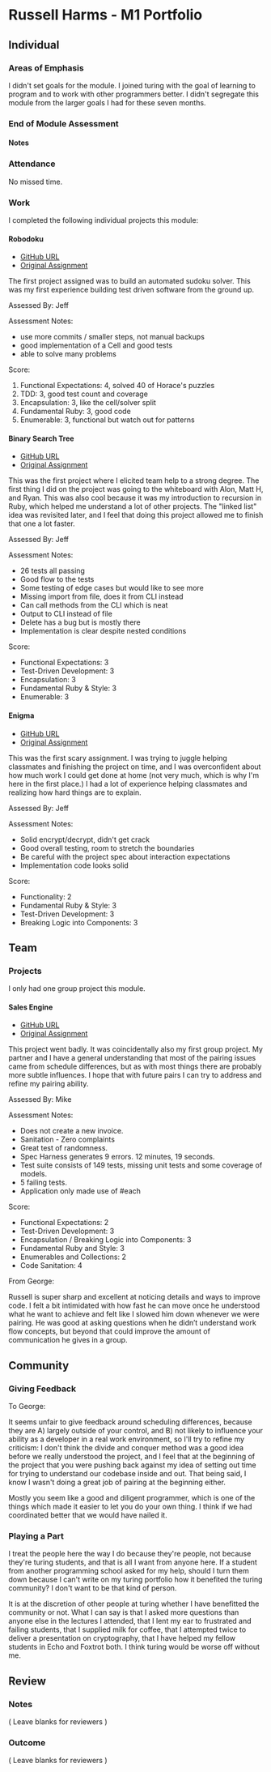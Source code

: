 # Russell Harms - M1 Portfolio

## Individual

### Areas of Emphasis

I didn't set goals for the module. I joined turing with the goal of learning to program and to work with other programmers better. I didn't segregate this module from the larger goals I had for these seven months.

### End of Module Assessment

#### Notes

### Attendance

No missed time.

### Work

I completed the following individual projects this module:

#### Robodoku

* [GitHub URL](https://github.com/russelleh/robodoku)
* [Original Assignment](https://github.com/turingschool/challenges/blob/master/robodoku.markdown)

The first project assigned was to build an automated sudoku solver. This was my first experience building test driven software from the ground up.

Assessed By: Jeff

Assessment Notes:

* use more commits / smaller steps, not manual backups
* good implementation of a Cell and good tests
* able to solve many problems

Score:

1. Functional Expectations: 4, solved 40 of Horace's puzzles
2. TDD: 3, good test count and coverage
3. Encapsulation: 3, like the cell/solver split
4. Fundamental Ruby: 3, good code
5. Enumerable: 3, functional but watch out for patterns

#### Binary Search Tree

* [GitHub URL](https://github.com/russelleh/binary_search_tree)
* [Original Assignment](https://github.com/turingschool/curriculum/blob/master/source/projects/binary_search_tree.markdown)

This was the first project where I elicited team help to a strong degree. The first thing I did on the project was going to the whiteboard with Alon, Matt H, and Ryan. This was also cool because it was my introduction to recursion in Ruby, which helped me understand a lot of other projects. The "linked list" idea was revisited later, and I feel that doing this project allowed me to finish that one a lot faster.

Assessed By: Jeff

Assessment Notes:

* 26 tests all passing
* Good flow to the tests
* Some testing of edge cases but would like to see more
* Missing import from file, does it from CLI instead
* Can call methods from the CLI which is neat
* Output to CLI instead of file
* Delete has a bug but is mostly there
* Implementation is clear despite nested conditions

Score:

* Functional Expectations: 3
* Test-Driven Development: 3
* Encapsulation: 3
* Fundamental Ruby & Style: 3
* Enumerable: 3

#### Enigma

* [GitHub URL](https://github.com/russelleh/enigma)
* [Original Assignment](https://github.com/turingschool/curriculum/blob/master/source/projects/enigma.markdown)

This was the first scary assignment. I was trying to juggle helping classmates and finishing the project on time, and I was overconfident about how much work I could get done at home (not very much, which is why I'm here in the first place.) I had a lot of experience helping classmates and realizing how hard things are to explain.

Assessed By: Jeff

Assessment Notes:

* Solid encrypt/decrypt, didn't get crack
* Good overall testing, room to stretch the boundaries
* Be careful with the project spec about interaction expectations
* Implementation code looks solid

Score:

* Functionality: 2
* Fundamental Ruby & Style: 3
* Test-Driven Development: 3
* Breaking Logic into Components: 3

## Team

### Projects

I only had one group project this module.

#### Sales Engine

* [GitHub URL](https://github.com/russelleh/sales_engine)
* [Original Assignment](http://tutorials.jumpstartlab.com/projects/sales_engine.html)

This project went badly. It was coincidentally also my first group project. My partner and I have a general understanding that most of the pairing issues came from schedule differences, but as with most things there are probably more subtle influences. I hope that with future pairs I can try to address and refine my pairing ability.

Assessed By: Mike

Assessment Notes:

* Does not create a new invoice.
* Sanitation - Zero complaints
* Great test of randomness.
* Spec Harness generates 9 errors. 12 minutes, 19 seconds.
* Test suite consists of 149 tests, missing unit tests and some coverage of models.
* 5 failing tests.
* Application only made use of #each

Score:

* Functional Expectations: 2
* Test-Driven Development: 3
* Encapsulation / Breaking Logic into Components: 3
* Fundamental Ruby and Style: 3
* Enumerables and Collections: 2
* Code Sanitation: 4

From George:

Russell is super sharp and excellent at noticing details and ways to improve code. I felt a bit intimidated with how fast he can move once he understood what he want to achieve and felt like I slowed him down whenever we were pairing. He was good at asking questions when he didn’t understand work flow concepts, but beyond that could improve the amount of communication he gives in a group.

## Community

### Giving Feedback

To George:

It seems unfair to give feedback around scheduling differences, because they are A) largely outside of your control, and B) not likely to influence your ability as a developer in a real work environment, so I'll try to refine my criticism: I don't think the divide and conquer method was a good idea before we really understood the project, and I feel that at the beginning of the project that you were pushing back against my idea of setting out time for trying to understand our codebase inside and out. That being said, I know I wasn't doing a great job of pairing at the beginning either.

Mostly you seem like a good and diligent programmer, which is one of the things which made it easier to let you do your own thing. I think if we had coordinated better that we would have nailed it.

### Playing a Part

I treat the people here the way I do because they're people, not because they're turing students, and that is all I want from anyone here. If a student from another programming school asked for my help, should I turn them down because I can't write on my turing portfolio how it benefited the turing community? I don't want to be that kind of person.

It is at the discretion of other people at turing whether I have benefitted the community or not. What I can say is that I asked more questions than anyone else in the lectures I attended, that I lent my ear to frustrated and failing students, that I supplied milk for coffee, that I attempted twice to deliver a presentation on cryptography, that I have helped my fellow students in Echo and Foxtrot both. I think turing would be worse off without me.

## Review

### Notes

( Leave blanks for reviewers )

### Outcome

( Leave blanks for reviewers )
